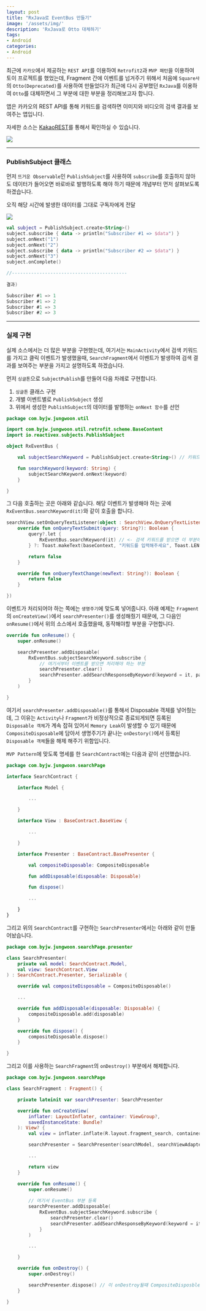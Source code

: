 ```yaml
---
layout: post
title: "RxJava로 EventBus 만들기"
image: '/assets/img/'
description: 'RxJava로 Otto 대체하기'
tags:
- Android
categories:
- Android
---
```


최근에 `카카오`에서 제공하는 `REST API`를 이용하여 `Retrofit2`과 `MVP 패턴`을 이용하여 토이 프로젝트를 했었는데, Fragment 간에 이벤트를 넘겨주기 위해서
처음에 `Square사`의 `Otto(Deprecated)`를 사용하여 만들었다가 최근에 다시 공부했던 `RxJava`를 이용하여 `Otto`를 대체하면서 그 부분에 대한 부분을 
정리해보고자 합니다.

앱은 카카오의 REST API를 통해 키워드를 검색하면 이미지와 비디오의 검색 결과를 보여주는 앱입니다.

자세한 소스는 [KakaoREST](https://github.com/Jungwoon/KakaoREST.git)를 통해서 확인하실 수 있습니다.

![](https://camo.githubusercontent.com/a15e69100573a5bb06d4ee46d798b2b120c842e1/68747470733a2f2f6d69726f2e6d656469756d2e636f6d2f6d61782f323030302f312a3559367864766631384d5634794b4a4979486b5167772e706e67)

---

### PublishSubject 클래스

먼저 `뜨거운 Observable`인 `PublishSubject`를 사용하여 `subscribe`를 호출하지 않아도 데이터가 들어오면 바로바로 발행하도록 해야 하기 때문에
개념부터 먼저 살펴보도록 하겠습니다.


오직 해당 시간에 발생한 데이터를 그대로 구독자에게 전달

![](http://reactivex.io/documentation/operators/images/S.PublishSubject.png)

```kotlin
val subject = PublishSubject.create<String>()
subject.subscribe { data -> println("Subscriber #1 => $data") }
subject.onNext("1")
subject.onNext("2")
subject.subscribe { data -> println("Subscriber #2 => $data") }
subject.onNext("3")
subject.onComplete()

//------------------------------------------
            
결과)

Subscriber #1 => 1
Subscriber #1 => 2
Subscriber #1 => 3
Subscriber #2 => 3

```
---

### 실제 구현

실제 소스에서는 더 많은 부분을 구현했는데, 여기서는 `MainActivity`에서 검색 키워드를 가지고 클릭 이벤트가 발생했을때, `SearchFragment`에서 
이벤트가 발생하여 검색 결과를 보여주는 부분을 가지고 설명하도록 하겠습니다. 

먼저 `싱글톤`으로 `SubjectPublish`를 만들어 다음 차례로 구현합니다. 

1. `싱글톤` 클래스 구현
2. 개별 이벤트별로 `PublishSubject` 생성
3. 위에서 생성한 `PublishSubject`의 데이터를 발행하는 `onNext 함수`를 선언

```kotlin
package com.byjw.jungwoon.util

import com.byjw.jungwoon.util.retrofit.scheme.BaseContent
import io.reactivex.subjects.PublishSubject

object RxEventBus {

    val subjectSearchKeyword = PublishSubject.create<String>() // 키워드를 검색하기 위한 PublishSubject

    fun searchKeyword(keyword: String) {
        subjectSearchKeyword.onNext(keyword)
    }

}
```

그 다음 호출하는 곳은 아래와 같습니다. 해당 이벤트가 발생해야 하는 곳에 `RxEventBus.searchKeyword(it)`와 같이 호출을 합니다.

```kotlin
searchView.setOnQueryTextListener(object : SearchView.OnQueryTextListener {
    override fun onQueryTextSubmit(query: String?): Boolean {
        query?.let {
            RxEventBus.searchKeyword(it) // <- 검색 키워드를 받으면 이 부분에서 키워드를 넘겨줍니다. 
        } ?: Toast.makeText(baseContext, "키워드를 입력해주세요", Toast.LENGTH_SHORT).show()

        return false
    }

    override fun onQueryTextChange(newText: String?): Boolean {
        return false
    }

})
```

이벤트가 처리되어야 하는 쪽에는 `생명주기`에 맞도록 넣어줍니다. 아래 예제는 `Fragment`의 `onCreateView()`에서 `searchPresenter()`를 생성해줬기
때문에, 그 다음인 `onResume()`에서 위의 소스에서 호출했을때, 동작해야할 부분을 구현합니다.

```kotlin
override fun onResume() {
    super.onResume()

    searchPresenter.addDisposable(
        RxEventBus.subjectSearchKeyword.subscribe {
            // 여기서부터 이벤트를 받으면 처리해야 하는 부분
            searchPresenter.clear()
            searchPresenter.addSearchResponseByKeyword(keyword = it, page = 1)
        }
    )

}
```

여기서 `searchPresenter.addDisposable()`를 통해서 Disposable 객체를 넣어줬는데, 그 이유는 `Activity`나 `Fragment`가 비정상적으로
종료되게되면 등록된 `Disposable 객체`가 계속 잡혀 있어서 `Memory Leak`이 발생할 수 있기 때문에 `CompositeDisposable`에 담아서 생명주기가 끝나는
`onDestory()`에서 등록된 `Disposable 객체`들을 해제 해주기 위함입니다.

`MVP Pattern`에 맞도록 명세를 한 `SearchContract`에는 다음과 같이 선언했습니다.

```kotlin
package com.byjw.jungwoon.searchPage

interface SearchContract {

    interface Model {

        ...

    }

    interface View : BaseContract.BaseView {

        ...

    }

    interface Presenter : BaseContract.BasePresenter {

        val compositeDisposable: CompositeDisposable

        fun addDisposable(disposable: Disposable)

        fun dispose()

        ...

    }
}
```

그리고 위의 `SearchContract`를 구현하는 `SearchPresenter`에서는 아래와 같이 만들어놨습니다.

```kotlin
package com.byjw.jungwoon.searchPage.presenter

class SearchPresenter(
    private val model: SearchContract.Model,
    val view: SearchContract.View
) : SearchContract.Presenter, Serializable {

    override val compositeDisposable = CompositeDisposable()

    ...

    override fun addDisposable(disposable: Disposable) {
        compositeDisposable.add(disposable)
    }

    override fun dispose() {
        compositeDisposable.dispose()
    }

}

```

그리고 이를 사용하는 `SearchFragment`의 `onDestroy()` 부분에서 해제합니다.

```kotlin
package com.byjw.jungwoon.searchPage

class SearchFragment : Fragment() {

    private lateinit var searchPresenter: SearchPresenter

    override fun onCreateView(
        inflater: LayoutInflater, container: ViewGroup?,
        savedInstanceState: Bundle?
    ): View? {
        val view = inflater.inflate(R.layout.fragment_search, container, false)

        searchPresenter = SearchPresenter(searchModel, searchViewAdapter)

        ...

        return view
    }

    override fun onResume() {
        super.onResume()
        
        // 여기서 EventBus 부분 등록
        searchPresenter.addDisposable(
            RxEventBus.subjectSearchKeyword.subscribe {
                searchPresenter.clear()
                searchPresenter.addSearchResponseByKeyword(keyword = it, page = 1)
            }
        )

        ...

    }

    override fun onDestroy() {
        super.onDestroy()

        searchPresenter.dispose() // 이 onDestroy될때 CompositeDisposble의 등록된 disposable 객체를 해제합니다.
    }

}

```
